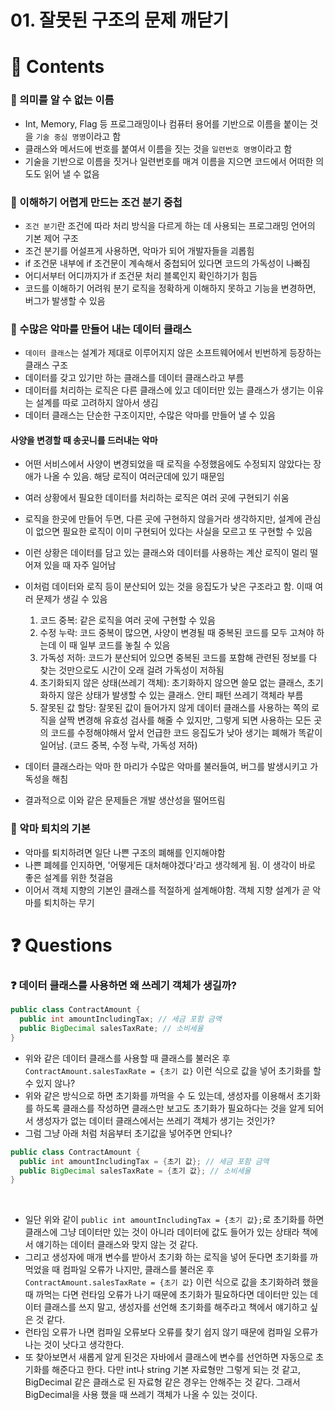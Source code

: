 # 01. 잘못된 구조의 문제 깨닫기

# 📌 Contents

### 📌 의미를 알 수 없는 이름

- Int, Memory, Flag 등 프로그래밍이나 컴퓨터 용어를 기반으로 이름을 붙이는 것을 `기술 중심 명명`이라고 함
- 클래스와 메서드에 번호를 붙여서 이름을 짓는 것을 `일련번호 명명`이라고 함
- 기술을 기반으로 이름을 짓거나 일련번호를 매겨 이름을 지으면 코드에서 어떠한 의도도 읽어 낼 수 없음

### 📌 이해하기 어렵게 만드는 조건 분기 중첩

- `조건 분기`란 조건에 따라 처리 방식을 다르게 하는 데 사용되는 프로그래밍 언어의 기본 제어 구조
- 조건 분기를 어설프게 사용하면, 악마가 되어 개발자들을 괴롭힘
- if 조건문 내부에 if 조건문이 계속해서 중첩되어 있다면 코드의 가독성이 나빠짐
- 어디서부터 어디까지가 if 조건문 처리 블록인지 확인하기가 힘듬
- 코드를 이해하기 어려워 분기 로직을 정확하게 이해하지 못하고 기능을 변경하면, 버그가 발생할 수 있음

### 📌 수많은 악마를 만들어 내는 데이터 클래스

- `데이터 클래스`는 설계가 제대로 이루어지지 않은 소프트웨어에서 빈번하게 등장하는 클래스 구조
- 데이터를 갖고 있기만 하는 클래스를 데이터 클래스라고 부름
- 데이터를 처리하는 로직은 다른 클래스에 있고 데이터만 있는 클래스가 생기는 이유는 설계를 따로 고려하지 않아서 생김
- 데이터 클래스는 단순한 구조이지만, 수많은 악마를 만들어 낼 수 있음

#### 사양을 변경할 때 송곳니를 드러내는 악마

- 어떤 서비스에서 사양이 변경되었을 때 로직을 수정했음에도 수정되지 않았다는 장애가 나올 수 있음. 해당 로직이 여러군데에 있기 때문임
- 여러 상황에서 필요한 데이터를 처리하는 로직은 여러 곳에 구현되기 쉬움
- 로직을 한곳에 만들어 두면, 다른 곳에 구현하지 않을거라 생각하지만, 설계에 관심이 없으면 필요한 로직이 이미 구현되어 있다는 사실을 모르고 또 구현할 수 있음
- 이런 상황은 데이터를 담고 있는 클래스와 데이터를 사용하는 계산 로직이 멀리 떨어져 있을 때 자주 일어남
- 이처럼 데이터와 로직 등이 분산되어 있는 것을 응집도가 낮은 구조라고 함. 이때 여러 문제가 생길 수 있음

  1. 코드 중복: 같은 로직을 여러 곳에 구현할 수 있음
  2. 수정 누락: 코드 중복이 많으면, 사양이 변경될 때 중복된 코드를 모두 고쳐야 하는데 이 때 일부 코드를 놓칠 수 있음
  3. 가독성 저하: 코드가 분산되어 있으면 중복된 코드를 포함해 관련된 정보를 다 찾는 것만으로도 시간이 오래 걸려 가독성이 저하됨
  4. 초기화되지 않은 상태(쓰레기 객체): 초기화하지 않으면 쓸모 없는 클래스, 초기화하지 않은 상태가 발생할 수 있는 클래스. 안티 패턴 쓰레기 객체라 부름
  5. 잘못된 값 할당: 잘못된 값이 들어가지 않게 데이터 클래스를 사용하는 쪽의 로직을 살짝 변경해 유효성 검사를 해줄 수 있지만, 그렇게 되면 사용하는 모든 곳의 코드를 수정해야해서 앞서 언급한 코드 응집도가 낮아 생기는 폐해가 똑같이 일어남. (코드 중복, 수정 누락, 가독성 저하)

- 데이터 클래스라는 악마 한 마리가 수많은 악마를 불러들여, 버그를 발생시키고 가독성을 해침
- 결과적으로 이와 같은 문제들은 개발 생산성을 떨어뜨림

### 📌 악마 퇴치의 기본

- 악마를 퇴치하려면 일단 나쁜 구조의 폐해를 인지해야함
- 나쁜 폐헤를 인지하면, '어떻게든 대처해야겠다'라고 생각헤게 됨. 이 생각이 바로 좋은 설계를 위한 첫걸음
- 이어서 객체 지향의 기본인 클래스를 적절하게 설계해야함. 객체 지향 설계가 곧 악마를 퇴치하는 무기

# ❓ Questions

### ❓ 데이터 클래스를 사용하면 왜 쓰레기 객체가 생길까?

```java
public class ContractAmount {
  public int amountIncludingTax; // 세금 포함 금액
  public BigDecimal salesTaxRate; // 소비세율
}
```

- 위와 같은 데이터 클래스를 사용할 때 클래스를 불러온 후 `ContractAmount.salesTaxRate = {초기 값}` 이런 식으로 값을 넣어 초기화를 할 수 있지 않나?
- 위와 같은 방식으로 하면 초기화를 까먹을 수 도 있는데, 생성자를 이용해서 초기화를 하도록 클래스를 작성하면 클래스만 보고도 초기화가 필요하다는 것을 알게 되어서 생성자가 없는 데이터 클래스에서는 쓰레기 객체가 생기는 것인가?
- 그럼 그냥 아래 처럼 처음부터 초기값을 넣어주면 안되나?

```java
public class ContractAmount {
  public int amountIncludingTax = {초기 값}; // 세금 포함 금액
  public BigDecimal salesTaxRate = {초기 값}; // 소비세율
}
```

<br />

- 일단 위와 같이 `public int amountIncludingTax = {초기 값};`로 초기화를 하면 클래스에 그냥 데이터만 있는 것이 아니라 데이터에 값도 들어가 있는 상태라 책에서 얘기하는 데이터 클래스와 맞지 않는 것 같다.
- 그리고 생성자에 매개 변수를 받아서 초기화 하는 로직을 넣어 둔다면 초기화를 까먹었을 때 컴파일 오류가 나지만, 클래스를 불러온 후 `ContractAmount.salesTaxRate = {초기 값}` 이런 식으로 값을 초기화하려 했을 때 까먹는 다면 런타임 오류가 나기 때문에 초기화가 필요하다면 데이터만 있는 데이터 클래스를 쓰지 말고, 생성자를 선언해 초기화를 해주라고 책에서 얘기하고 싶은 것 같다.
- 런타임 오류가 나면 컴파일 오류보다 오류를 찾기 쉽지 않기 때문에 컴파일 오류가 나는 것이 낫다고 생각한다.
- 또 찾아보면서 새롭게 알게 된것은 자바에서 클래스에 변수를 선언하면 자동으로 초기화를 해준다고 한다. 다만 int나 string 기본 자료형만 그렇게 되는 것 같고, BigDecimal 같은 클래스로 된 자료형 같은 경우는 안해주는 것 같다. 그래서 BigDecimal을 사용 했을 때 쓰레기 객체가 나올 수 있는 것이다.
